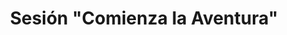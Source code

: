 ---
title: Sesión "Comienza la Aventura"
seccion: Bodas
tipo: Adicional
descripcion: Sesión Pre-Boda de 2h con 12 fotos digitales/impresas y 1 ampliación.
precio: 397000
tags: servicios_cotizador
---